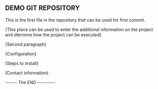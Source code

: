 ## DEMO GIT REPOSITORY

This is the first file in the repository that can be used for first commit. 

{This place can be used to enter the additional information on the project and dtermine how the project can be executed}


{Second paragraph}


{Configuration}


{Steps to install}


(Contact information)

------ The END ---------
